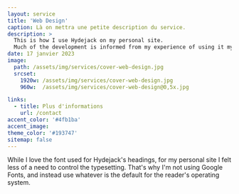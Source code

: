 ```yaml
---
layout: service
title: 'Web Design'
caption: Là on mettra une petite description du service.
description: >
  This is how I use Hydejack on my personal site. 
  Much of the development is informed from my experience of using it myself, creating a tight feedback loop.
date: 17 janvier 2023
image: 
  path: /assets/img/services/cover-web-design.jpg
  srcset: 
    1920w: /assets/img/services/cover-web-design.jpg
    960w:  /assets/img/services/cover-web-design@0,5x.jpg

links:
  - title: Plus d'informations
    url: /contact
accent_color: '#4fb1ba'
accent_image:
theme_color: '#193747'
sitemap: false
---
```


While I love the font used for Hydejack's headings, for my personal site I felt less of a need to control the typesetting.
That's why I'm not using Google Fonts, and instead use whatever is the default for the reader's operating system.
